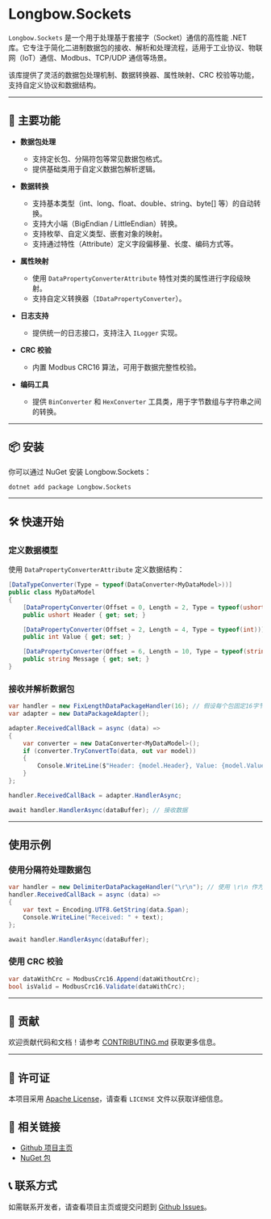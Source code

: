 # Longbow.Sockets

`Longbow.Sockets` 是一个用于处理基于套接字（Socket）通信的高性能 .NET 库。它专注于简化二进制数据包的接收、解析和处理流程，适用于工业协议、物联网（IoT）通信、Modbus、TCP/UDP 通信等场景。

该库提供了灵活的数据包处理机制、数据转换器、属性映射、CRC 校验等功能，支持自定义协议和数据结构。

---

## 🚀 主要功能

- **数据包处理**
  - 支持定长包、分隔符包等常见数据包格式。
  - 提供基础类用于自定义数据包解析逻辑。

- **数据转换**
  - 支持基本类型（int、long、float、double、string、byte[] 等）的自动转换。
  - 支持大小端（BigEndian / LittleEndian）转换。
  - 支持枚举、自定义类型、嵌套对象的映射。
  - 支持通过特性（Attribute）定义字段偏移量、长度、编码方式等。

- **属性映射**
  - 使用 `DataPropertyConverterAttribute` 特性对类的属性进行字段级映射。
  - 支持自定义转换器（`IDataPropertyConverter`）。

- **日志支持**
  - 提供统一的日志接口，支持注入 `ILogger` 实现。

- **CRC 校验**
  - 内置 Modbus CRC16 算法，可用于数据完整性校验。

- **编码工具**
  - 提供 `BinConverter` 和 `HexConverter` 工具类，用于字节数组与字符串之间的转换。

---

## 📦 安装

你可以通过 NuGet 安装 Longbow.Sockets：

```bash
dotnet add package Longbow.Sockets
```

---

## 🛠️ 快速开始

### 定义数据模型

使用 `DataPropertyConverterAttribute` 定义数据结构：

```csharp
[DataTypeConverter(Type = typeof(DataConverter<MyDataModel>))]
public class MyDataModel
{
    [DataPropertyConverter(Offset = 0, Length = 2, Type = typeof(ushort))]
    public ushort Header { get; set; }

    [DataPropertyConverter(Offset = 2, Length = 4, Type = typeof(int))]
    public int Value { get; set; }

    [DataPropertyConverter(Offset = 6, Length = 10, Type = typeof(string), EncodingName = "utf-8")]
    public string Message { get; set; }
}
```

### 接收并解析数据包

```csharp
var handler = new FixLengthDataPackageHandler(16); // 假设每个包固定16字节
var adapter = new DataPackageAdapter();

adapter.ReceivedCallBack = async (data) =>
{
    var converter = new DataConverter<MyDataModel>();
    if (converter.TryConvertTo(data, out var model))
    {
        Console.WriteLine($"Header: {model.Header}, Value: {model.Value}, Message: {model.Message}");
    }
};

handler.ReceivedCallBack = adapter.HandlerAsync;

await handler.HandlerAsync(dataBuffer); // 接收数据
```

---

## 使用示例

### 使用分隔符处理数据包

```csharp
var handler = new DelimiterDataPackageHandler("\r\n"); // 使用 \r\n 作为分隔符
handler.ReceivedCallBack = async (data) =>
{
    var text = Encoding.UTF8.GetString(data.Span);
    Console.WriteLine("Received: " + text);
};

await handler.HandlerAsync(dataBuffer);
```

### 使用 CRC 校验

```csharp
var dataWithCrc = ModbusCrc16.Append(dataWithoutCrc);
bool isValid = ModbusCrc16.Validate(dataWithCrc);
```

---

## 🤝 贡献

欢迎贡献代码和文档！请参考 [CONTRIBUTING.md](CONTRIBUTING.md) 获取更多信息。

---

## 📄 许可证

本项目采用 [Apache License](LICENSE)，请查看 `LICENSE` 文件以获取详细信息。

## 🔗 相关链接

- [Github 项目主页](https://github.com/LongbowEnterprise/Longbow.Sockets?wt.mc_id=DT-MVP-5004174)
- [NuGet 包](https://www.nuget.org/packages/Longbow.Sockets?wt.mc_id=DT-MVP-5004174)

## 📞 联系方式

如需联系开发者，请查看项目主页或提交问题到 [Github Issues](https://github.com/LongbowEnterprise/Longbow.Sockets/issues?wt.mc_id=DT-MVP-5004174)。